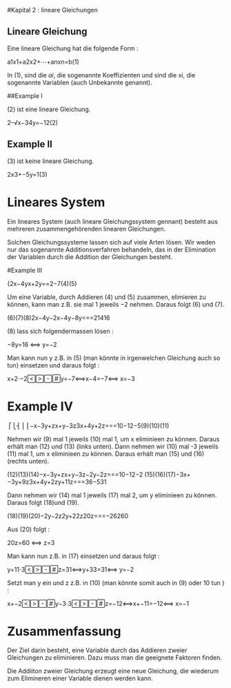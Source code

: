 #Kapital 2 : lineare Gleichungen

## Lineare Gleichung

Eine lineare Gleichung hat die folgende Form :

a1x1+a2x2+⋯+anxn=b(1)


In (1), sind die $ai$, die sogenannte Koeffizienten und sind die xi, die sogenannte Variablen (auch Unbekannte genannt).


##Example I

(2) ist eine lineare Gleichung.

2–√x−34y=−12(2)

## Example II

(3) ist keine lineare Gleichung.

2x3+−5y=1(3)


# Lineares System

Ein lineares System (auch lineare Gleichungssystem gennant) besteht aus mehreren zusammengehörenden linearen Gleichungen.

Solchen Gleichungssysteme lassen sich auf viele Arten lösen. Wir weden nur das sogenannte Additionsverfahren behandeln, das in der Elimination der Variablen durch die Addition der Gleichungen besteht.

#Example III

{2x−4yx+2y==2−7(4)(5)

Um eine Variable, durch Addieren (4) und (5) zusammen, elimieren zu können, kann man z.B. sie mal 1 jeweils −2 nehmen. Daraus folgt (6) und (7).

(6)(7)(8)2x−4y−2x−4y−8y===21416

(8) lass sich folgendermassen lösen :

−8y=16 ⟺ y=−2

Man kann nun y z.B. in (5) (man könnte in irgenwelchen Gleichung auch so tun) einsetzen und daraus folgt :

x+2⋅−2y=−7⟺x−4=−7⟺
x=−3

# Example IV

⎧⎩⎨⎪⎪−x−3y+zx+y−3z3x+4y+2z===10−12−5(9)(10)(11)

Nehmen wir (9) mal 1 jeweils (10) mal 1, um x eliminieen zu können. Daraus erhält man (12) und (13) (links unten). Dann nehmen wir (10) mal -3 jeweils (11) mal 1, um x eliminieen zu können. Daraus erhält man (15) und (16) (rechts unten).

(12)(13)(14)−x−3y+zx+y−3z−2y−2z===10−12−2
(15)(16)(17)−3x+−3y+9z3x+4y+2zy+11z===36−531


Dann nehmen wir (14) mal 1 jeweils (17) mal 2, um y eliminieen zu können. Daraus folgt (18)und (19).

(18)(19)(20)−2y−2z2y+22z20z===−26260

Aus (20) folgt :

20z=60 ⟺ z=3

Man kann nun z.B. in (17) einsetzen und daraus folgt :

y+11⋅3z=31⟺y+33=31⟺
y=−2

Setzt man y ein und z z.B. in (10) (man könnte somit auch in (9) oder 10 tun ) :

x+−2y−3⋅3z=−12⟺x+−11=−12⟺
x=−1

# Zusammenfassung

Der Ziel darin besteht, eine Variable durch das Addieren zweier Gleichungen zu eliminieren. Dazu muss man die geeignete Faktoren finden.

Die Addiiton zweier Gleichung erzeugt eine neue Gleichung, die wiederum zum Elimineren einer Variable dienen werden kann.
